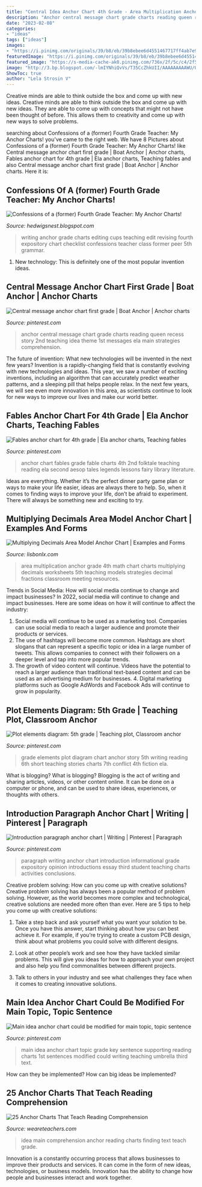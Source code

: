 ```yaml
---
title: "Central Idea Anchor Chart 4th Grade - Area Multiplication Anchor Grade 4th Math Chart Charts Multiplying Decimals Worksheets 5th Teaching Models Strategies Decimal Fractions Classroom Meeting Resources"
description: "Anchor central message chart grade charts reading queen recess story 2nd teaching idea theme 1st messages ela main strategies comprehension"
date: "2023-02-08"
categories:
- "ideas"
tags: ["ideas"]
images:
- "https://i.pinimg.com/originals/39/b8/eb/39b8ebee6d4551467717ff4ab7e98292.jpg"
featuredImage: "https://i.pinimg.com/originals/39/b8/eb/39b8ebee6d4551467717ff4ab7e98292.jpg"
featured_image: "https://s-media-cache-ak0.pinimg.com/736x/2f/5c/c4/2f5cc4046dd85514f441f53f80d38b6a.jpg"
image: "http://3.bp.blogspot.com/-lmIYNhiQvVs/T35CcZhkUII/AAAAAAAAAWU/QjAJUrCrDaM/s1600/spinning+class+006.JPG"
ShowToc: true
author: "Lela Strosin V"
---
```



Creative minds are able to think outside the box and come up with new ideas.
Creative minds are able to think outside the box and come up with new ideas. They are able to come up with concepts that might not have been thought of before. This allows them to creativity and come up with new ways to solve problems.

	

		
searching about Confessions of a (former) Fourth Grade Teacher: My Anchor Charts! you've came to the right web. We have 8 Pictures about Confessions of a (former) Fourth Grade Teacher: My Anchor Charts! like Central message anchor chart first grade | Boat Anchor | Anchor charts, Fables anchor chart for 4th grade | Ela anchor charts, Teaching fables and also Central message anchor chart first grade | Boat Anchor | Anchor charts. Here it is:
		
    
## Confessions Of A (former) Fourth Grade Teacher: My Anchor Charts!

<img loading=lazy src="http://3.bp.blogspot.com/-lmIYNhiQvVs/T35CcZhkUII/AAAAAAAAAWU/QjAJUrCrDaM/s1600/spinning+class+006.JPG" onerror="this.onerror=null;this.src='https://tse3.mm.bing.net/th?id=OIP.2zN1q3IFvdylZkD7yyPZkQHaJ6&amp;pid=15.1';" alt="Confessions of a (former) Fourth Grade Teacher: My Anchor Charts!">

_Source: hedwigsnest.blogspot.com_

>writing anchor grade charts editing cups teaching edit revising fourth expository chart checklist confessions teacher class former peer 5th grammar. 

	

1) New technology: This is definitely one of the most popular invention ideas.

    
## Central Message Anchor Chart First Grade | Boat Anchor | Anchor Charts

<img loading=lazy src="https://i.pinimg.com/originals/39/b8/eb/39b8ebee6d4551467717ff4ab7e98292.jpg" onerror="this.onerror=null;this.src='https://tse3.mm.bing.net/th?id=OIP.PJ1ZzN4r3BIT4zfTzHJfkwHaJ4&amp;pid=15.1';" alt="Central message anchor chart first grade | Boat Anchor | Anchor charts">

_Source: pinterest.com_

>anchor central message chart grade charts reading queen recess story 2nd teaching idea theme 1st messages ela main strategies comprehension. 

	

The future of invention: What new technologies will be invented in the next few years?
Invention is a rapidly-changing field that is constantly evolving with new technologies and ideas. This year, we saw a number of exciting inventions, including an algorithm that can accurately predict weather patterns, and a sleeping pill that helps people relax. In the next few years, we will see even more innovation in this area, as scientists continue to look for new ways to improve our lives and make our world better.

    
## Fables Anchor Chart For 4th Grade | Ela Anchor Charts, Teaching Fables

<img loading=lazy src="https://i.pinimg.com/originals/4a/e8/35/4ae83557ebf8b75ca51d9cf2a5e22c0c.jpg" onerror="this.onerror=null;this.src='https://tse3.mm.bing.net/th?id=OIP.IiaSByN8to1_B6FfYNDqWQHaLj&amp;pid=15.1';" alt="Fables anchor chart for 4th grade | Ela anchor charts, Teaching fables">

_Source: pinterest.com_

>anchor chart fables grade fable charts 4th 2nd folktale teaching reading ela second aesop tales legends lessons fairy library literature. 

	

Ideas are everything. Whether it’s the perfect dinner party game plan or ways to make your life easier, ideas are always there to help. So, when it comes to finding ways to improve your life, don’t be afraid to experiment. There will always be something new and exciting to try.

    
## Multiplying Decimals Area Model Anchor Chart | Examples And Forms

<img loading=lazy src="https://i.pinimg.com/originals/44/98/43/44984314287d51fbf98a7c3ab5662dbd.jpg" onerror="this.onerror=null;this.src='https://tse4.mm.bing.net/th?id=OIP.vXnNdbd45JZ_B1QJqPNGCgHaJ4&amp;pid=15.1';" alt="Multiplying Decimals Area Model Anchor Chart | Examples and Forms">

_Source: lisbonlx.com_

>area multiplication anchor grade 4th math chart charts multiplying decimals worksheets 5th teaching models strategies decimal fractions classroom meeting resources. 

	

Trends in Social Media: How will social media continue to change and impact businesses?
In 2022, social media will continue to change and impact businesses. Here are some ideas on how it will continue to affect the industry: 
1. Social media will continue to be used as a marketing tool. Companies can use social media to reach a larger audience and promote their products or services. 
2. The use of hashtags will become more common. Hashtags are short slogans that can represent a specific topic or idea in a large number of tweets. This allows companies to connect with their followers on a deeper level and tap into more popular trends. 
3. The growth of video content will continue. Videos have the potential to reach a larger audience than traditional text-based content and can be used as an advertising medium for businesses. 4. Digital marketing platforms such as Google AdWords and Facebook Ads will continue to grow in popularity.

    
## Plot Elements Diagram: 5th Grade | Teaching Plot, Classroom Anchor

<img loading=lazy src="https://i.pinimg.com/736x/27/63/9a/27639a9437e8986934ec0d28a1bac93e--seventh-grade-english-third-grade.jpg" onerror="this.onerror=null;this.src='https://tse4.mm.bing.net/th?id=OIP.DYeFuc1y6FmgDAgwtS7R6wHaJ4&amp;pid=15.1';" alt="Plot elements diagram: 5th grade | Teaching plot, Classroom anchor">

_Source: pinterest.com_

>grade elements plot diagram chart anchor story 5th writing reading 6th short teaching stories charts 7th conflict 4th fiction ela. 

	

What is blogging?
What is blogging? Blogging is the act of writing and sharing articles, videos, or other content online. It can be done on a computer or phone, and can be used to share ideas, experiences, or thoughts with others.

    
## Introduction Paragraph Anchor Chart | Writing | Pinterest | Paragraph

<img loading=lazy src="https://s-media-cache-ak0.pinimg.com/736x/2f/5c/c4/2f5cc4046dd85514f441f53f80d38b6a.jpg" onerror="this.onerror=null;this.src='https://tse2.mm.bing.net/th?id=OIP.NVG5caiqBmj-pR191ykRCQHaJ4&amp;pid=15.1';" alt="Introduction paragraph anchor chart | Writing | Pinterest | Paragraph">

_Source: pinterest.com_

>paragraph writing anchor chart introduction informational grade expository opinion introductions essay third student teaching charts activities conclusions. 

	

Creative problem solving: How can you come up with creative solutions?
Creative problem solving has always been a popular method of problem solving. However, as the world becomes more complex and technological, creative solutions are needed more often than ever. Here are 5 tips to help you come up with creative solutions:
1. Take a step back and ask yourself what you want your solution to be. Once you have this answer, start thinking about how you can best achieve it. For example, if you’re trying to create a custom PCB design, think about what problems you could solve with different designs.

2. Look at other people’s work and see how they have tackled similar problems. This will give you ideas for how to approach your own project and also help you find commonalities between different projects.

3. Talk to others in your industry and see what challenges they face when it comes to creating innovative solutions.

    
## Main Idea Anchor Chart Could Be Modified For Main Topic, Topic Sentence

<img loading=lazy src="https://i.pinimg.com/originals/1e/dd/12/1edd12a6178e330eb652db7f43c22390.jpg" onerror="this.onerror=null;this.src='https://tse1.mm.bing.net/th?id=OIP.hV_tL1VXgC3011JQOQiCxAHaJ4&amp;pid=15.1';" alt="Main idea anchor chart could be modified for main topic, topic sentence">

_Source: pinterest.com_

>main idea anchor chart topic grade key sentence supporting reading charts 1st sentences modified could writing teaching umbrella third text. 

	

How can they be implemented?
How can big ideas be implemented?

    
## 25 Anchor Charts That Teach Reading Comprehension

<img loading=lazy src="https://s18670.pcdn.co/wp-content/uploads/2016/08/11-finding-main-idea-6.jpg" onerror="this.onerror=null;this.src='https://tse1.mm.bing.net/th?id=OIP.vSIy4718yuzItup4NQKM8QAAAA&amp;pid=15.1';" alt="25 Anchor Charts That Teach Reading Comprehension">

_Source: weareteachers.com_

>idea main comprehension anchor reading charts finding text teach grade. 

	

Innovation is a constantly occurring process that allows businesses to improve their products and services. It can come in the form of new ideas, technologies, or business models. Innovation has the ability to change how people and businesses interact and work together.

